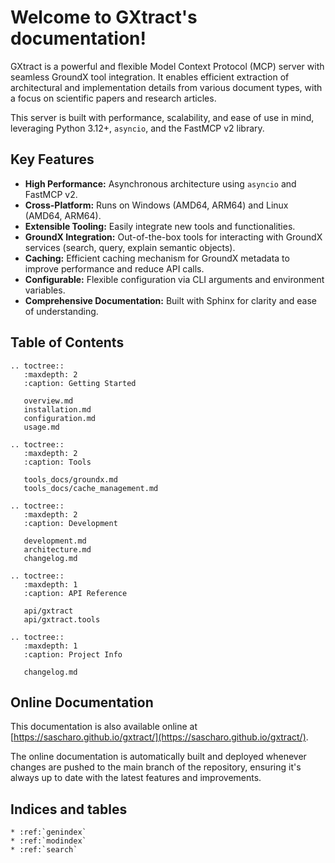 # Welcome to GXtract's documentation!

GXtract is a powerful and flexible Model Context Protocol (MCP) server with seamless GroundX tool integration. It enables efficient extraction of architectural and implementation details from various document types, with a focus on scientific papers and research articles.

This server is built with performance, scalability, and ease of use in mind, leveraging Python 3.12+, `asyncio`, and the FastMCP v2 library.

## Key Features

*   **High Performance:** Asynchronous architecture using `asyncio` and FastMCP v2.
*   **Cross-Platform:** Runs on Windows (AMD64, ARM64) and Linux (AMD64, ARM64).
*   **Extensible Tooling:** Easily integrate new tools and functionalities.
*   **GroundX Integration:** Out-of-the-box tools for interacting with GroundX services (search, query, explain semantic objects).
*   **Caching:** Efficient caching mechanism for GroundX metadata to improve performance and reduce API calls.
*   **Configurable:** Flexible configuration via CLI arguments and environment variables.
*   **Comprehensive Documentation:** Built with Sphinx for clarity and ease of understanding.

## Table of Contents

```{eval-rst}
.. toctree::
   :maxdepth: 2
   :caption: Getting Started

   overview.md
   installation.md
   configuration.md
   usage.md
```

```{eval-rst}
.. toctree::
   :maxdepth: 2
   :caption: Tools

   tools_docs/groundx.md
   tools_docs/cache_management.md
```

```{eval-rst}
.. toctree::
   :maxdepth: 2
   :caption: Development

   development.md
   architecture.md
   changelog.md
```

```{eval-rst}
.. toctree::
   :maxdepth: 1
   :caption: API Reference

   api/gxtract
   api/gxtract.tools
```

```{eval-rst}
.. toctree::
   :maxdepth: 1
   :caption: Project Info

   changelog.md
```

## Online Documentation

This documentation is also available online at [https://sascharo.github.io/gxtract/](https://sascharo.github.io/gxtract/).

The online documentation is automatically built and deployed whenever changes are pushed to the main branch of the repository, ensuring it's always up to date with the latest features and improvements.

## Indices and tables

```{eval-rst}
* :ref:`genindex`
* :ref:`modindex`
* :ref:`search`
```
